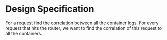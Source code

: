 # Design Specification
For a request find the correlation between all the container logs.
For every request that hits the router, we want to find the correlation of this request to all the containers.
